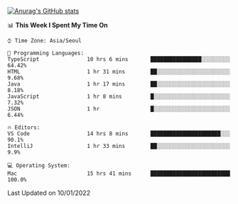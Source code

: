 
<!--
**BHyeonKim/BHyeonKim** is a ✨ _special_ ✨ repository because its `README.md` (this file) appears on your GitHub profile.

Here are some ideas to get you started:

- 🔭 I’m currently working on ...
- 🌱 I’m currently learning ...
- 👯 I’m looking to collaborate on ...
- 🤔 I’m looking for help with ...
- 💬 Ask me about ...
- 📫 How to reach me: ...
- 😄 Pronouns: ...
- ⚡ Fun fact: ...
-->
[![Anurag's GitHub stats](https://github-readme-stats.vercel.app/api?username=BHyeonKim&show_icons=true&theme=dark)
](https://github.com/anuraghazra/github-readme-stats)
<!--START_SECTION:waka-->
📊 **This Week I Spent My Time On** 

```text
⌚︎ Time Zone: Asia/Seoul

💬 Programming Languages: 
TypeScript               10 hrs 6 mins       ████████████████░░░░░░░░░   64.42% 
HTML                     1 hr 31 mins        ██░░░░░░░░░░░░░░░░░░░░░░░   9.68% 
Java                     1 hr 17 mins        ██░░░░░░░░░░░░░░░░░░░░░░░   8.18% 
JavaScript               1 hr 8 mins         █░░░░░░░░░░░░░░░░░░░░░░░░   7.32% 
JSON                     1 hr                █░░░░░░░░░░░░░░░░░░░░░░░░   6.44%

🔥 Editors: 
VS Code                  14 hrs 8 mins       ██████████████████████░░░   90.1% 
IntelliJ                 1 hr 33 mins        ██░░░░░░░░░░░░░░░░░░░░░░░   9.9%

💻 Operating System: 
Mac                      15 hrs 41 mins      █████████████████████████   100.0%

```


 Last Updated on 10/01/2022
<!--END_SECTION:waka-->

